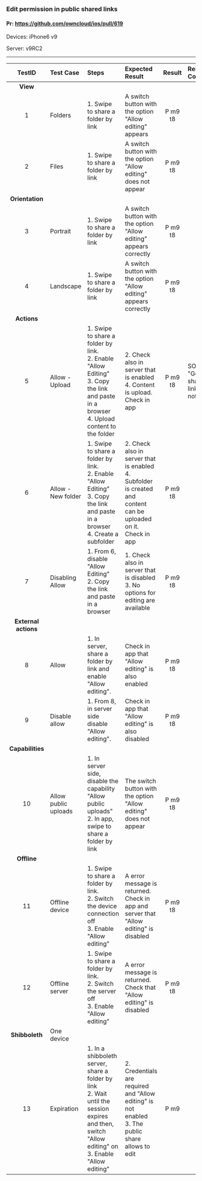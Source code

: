 ###  Edit permission in public shared links 

#### Pr: https://github.com/owncloud/ios/pull/619

Devices: iPhone6 v9

Server: v9RC2


---

 
| TestID | Test Case | Steps | Expected Result | Result | Related Comment |
| :----: | :-------- | :---- | :-------------- | :----: | :-------------- |
|**View**||||||
|1|Folders|1. Swipe to share a folder by link<br>| A switch button with the option "Allow editing" appears|P m9 t8||
|2|Files|1. Swipe to share a folder by link<br>| A switch button with the option "Allow editing" does not appear| P m9 t8 ||
|**Orientation**||||||
|3|Portrait|1. Swipe to share a folder by link<br>| A switch button with the option "Allow editing" appears correctly| P m9 t8 ||
|4|Landscape|1. Swipe to share a folder by link<br>| A switch button with the option "Allow editing" appears correctly| P m9 t8 ||
|**Actions**||||||
|5|Allow - Upload|1. Swipe to share a folder by link.<br>2. Enable "Allow Editing"<br>3. Copy the link and paste in a browser<br>4. Upload content to the folder| 2. Check also in server that is enabled<br>4. Content is upload. Check in app|P m9 t8| SOLVED: "Get share link" does not work|
|6|Allow - New folder|1. Swipe to share a folder by link.<br>2. Enable "Allow Editing"<br>3. Copy the link and paste in a browser<br>4. Create a subfolder|2. Check also in server that is enabled<br>4. Subfolder is created and content can be uploaded on it. Check in app| P m9 t8||
|7|Disabling Allow|1. From 6, disable "Allow Editing"<br>2. Copy the link and paste in a browser|1. Check also in server that is disabled<br>3. No options for editing are available| P m9 t8|
|**External actions**||||||
|8|Allow |1. In server, share a folder by link and enable "Allow editing".| Check in app that "Allow editing" is also enabled| P m9 t8||
|9|Disable allow|1. From 8, in server side disable "Allow editing".| Check in app that "Allow editing" is also disabled| P m9 t8||
|**Capabilities**||||||
|10|Allow public uploads|1. In server side, disable the capability "Allow public uploads"<br>2. In app, swipe to share a folder by link| The switch button with the option "Allow editing" does not appear| P m9 t8||
|**Offline**||||||
|11|Offline device|1. Swipe to share a folder by link.<br>2. Switch the device connection off<br>3. Enable "Allow editing"| A error message is returned. Check in app and server that "Allow editing" is disabled| P m9 t8||
|12|Offline server|1. Swipe to share a folder by link.<br>2. Switch the server off<br>3. Enable "Allow editing"| A error message is returned. Check that "Allow editing" is disabled|P m9 t8||
|**Shibboleth**| One device |||||
|13|Expiration|1. In a shibboleth server, share a folder by link<br>2. Wait until the session expires and then, switch "Allow editing" on<br>3. Enable "Allow editing"| 2. Credentials are required and "Allow editing" is not enabled<br>3. The public share allows to edit| P m9||

